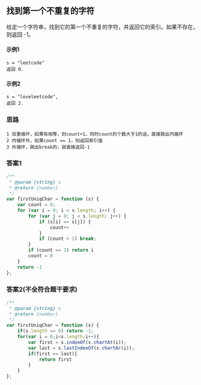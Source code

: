 ## 找到第一个不重复的字符
  给定一个字符串，找到它的第一个不重复的字符，并返回它的索引。如果不存在，则返回 -1。
#### 示例1
    s = "leetcode"
    返回 0.
#### 示例2
    s = "loveleetcode",
    返回 2.
### 思路
    1 双重循环，如果有相等，则count+1，同时count的个数大于1的话，直接跳出内循环
    2 内循环外，如果count == 1，则返回索引值
    3 外循环，跳出break的，就直接返回-1
### 答案1  
```  javascript
/**
 * @param {string} s
 * @return {number}
 */
var firstUniqChar = function (s) {
    var count = 0;
    for (var i = 0; i < s.length; i++) {
        for (var j = 0; j < s.length; j++) {
            if (s[i] == s[j]) {
                count++
            }
            if (count > 1) break;
        }
        if (count == 1) return i
        count = 0
    }
    return -1
};
```
### 答案2(不全符合题干要求)  
```  javascript
/**
 * @param {string} s
 * @return {number}
 */
var firstUniqChar = function (s) {
    if(s.length == 0) return -1;
    for(var i = 0;i<s.length;i++){
        var first = s.indexOf(s.chartAt(i));
        var last = s.lastIndexOf(s.chartAr(i));
        if(first == last){
            return first
        }
    }
};
```
